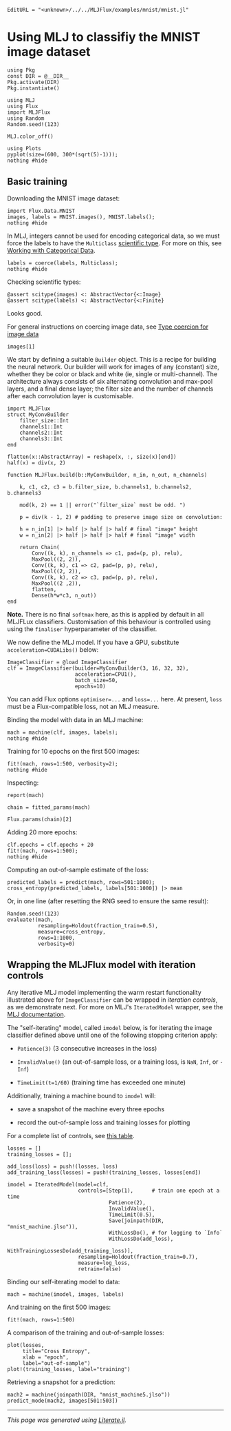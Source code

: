 ```@meta
EditURL = "<unknown>/../../MLJFlux/examples/mnist/mnist.jl"
```

# Using MLJ to classifiy the MNIST image dataset

```@example mnist
using Pkg
const DIR = @__DIR__
Pkg.activate(DIR)
Pkg.instantiate()

using MLJ
using Flux
import MLJFlux
using Random
Random.seed!(123)

MLJ.color_off()

using Plots
pyplot(size=(600, 300*(sqrt(5)-1)));
nothing #hide
```

## Basic training

Downloading the MNIST image dataset:

```@example mnist
import Flux.Data.MNIST
images, labels = MNIST.images(), MNIST.labels();
nothing #hide
```

In MLJ, integers cannot be used for encoding categorical data, so we
must force the labels to have the `Multiclass` [scientific
type](https://alan-turing-institute.github.io/MLJScientificTypes.jl/dev/). For
more on this, see [Working with Categorical
Data](https://alan-turing-institute.github.io/MLJ.jl/dev/working_with_categorical_data/).

```@example mnist
labels = coerce(labels, Multiclass);
nothing #hide
```

Checking scientific types:

```@example mnist
@assert scitype(images) <: AbstractVector{<:Image}
@assert scitype(labels) <: AbstractVector{<:Finite}
```

Looks good.

For general instructions on coercing image data, see [Type coercion
for image
data](https://alan-turing-institute.github.io/MLJScientificTypes.jl/dev/#Type-coercion-for-image-data-1)

```@example mnist
images[1]
```

We start by defining a suitable `Builder` object. This is a recipe
for building the neural network. Our builder will work for images of
any (constant) size, whether they be color or black and white (ie,
single or multi-channel).  The architecture always consists of six
alternating convolution and max-pool layers, and a final dense
layer; the filter size and the number of channels after each
convolution layer is customisable.

```@example mnist
import MLJFlux
struct MyConvBuilder
    filter_size::Int
    channels1::Int
    channels2::Int
    channels3::Int
end

flatten(x::AbstractArray) = reshape(x, :, size(x)[end])
half(x) = div(x, 2)

function MLJFlux.build(b::MyConvBuilder, n_in, n_out, n_channels)

    k, c1, c2, c3 = b.filter_size, b.channels1, b.channels2, b.channels3

    mod(k, 2) == 1 || error("`filter_size` must be odd. ")

    p = div(k - 1, 2) # padding to preserve image size on convolution:

    h = n_in[1] |> half |> half |> half # final "image" height
    w = n_in[2] |> half |> half |> half # final "image" width

    return Chain(
        Conv((k, k), n_channels => c1, pad=(p, p), relu),
        MaxPool((2, 2)),
        Conv((k, k), c1 => c2, pad=(p, p), relu),
        MaxPool((2, 2)),
        Conv((k, k), c2 => c3, pad=(p, p), relu),
        MaxPool((2 ,2)),
        flatten,
        Dense(h*w*c3, n_out))
end
```

**Note.** There is no final `softmax` here, as this is applied by
default in all MLJFLux classifiers. Customisation of this behaviour
is controlled using using the `finaliser` hyperparameter of the
classifier.

We now define the MLJ model. If you have a GPU, substitute
`acceleration=CUDALibs()` below:

```@example mnist
ImageClassifier = @load ImageClassifier
clf = ImageClassifier(builder=MyConvBuilder(3, 16, 32, 32),
                      acceleration=CPU1(),
                      batch_size=50,
                      epochs=10)
```

You can add Flux options `optimiser=...` and `loss=...` here. At
present, `loss` must be a Flux-compatible loss, not an MLJ measure.

Binding the model with data in an MLJ machine:

```@example mnist
mach = machine(clf, images, labels);
nothing #hide
```

Training for 10 epochs on the first 500 images:

```@example mnist
fit!(mach, rows=1:500, verbosity=2);
nothing #hide
```

Inspecting:

```@example mnist
report(mach)
```

```@example mnist
chain = fitted_params(mach)
```

```@example mnist
Flux.params(chain)[2]
```

Adding 20 more epochs:

```@example mnist
clf.epochs = clf.epochs + 20
fit!(mach, rows=1:500);
nothing #hide
```

Computing an out-of-sample estimate of the loss:

```@example mnist
predicted_labels = predict(mach, rows=501:1000);
cross_entropy(predicted_labels, labels[501:1000]) |> mean
```

Or, in one line (after resetting the RNG seed to ensure the same
result):

```@example mnist
Random.seed!(123)
evaluate!(mach,
          resampling=Holdout(fraction_train=0.5),
          measure=cross_entropy,
          rows=1:1000,
          verbosity=0)
```

## Wrapping the MLJFlux model with iteration controls

Any iterative MLJ model implementing the warm restart functionality
illustrated above for `ImageClassifier` can be wrapped in *iteration
controls*, as we demonstrate next. For more on MLJ's
`IteratedModel` wrapper, see the [MLJ
documentation](https://alan-turing-institute.github.io/MLJ.jl/dev/controlling_iterative_models/).

The "self-iterating" model, called `imodel` below, is for iterating the
image classifier defined above until one of the following stopping
criterion apply:

- `Patience(3)` (3 consecutive increases in the loss)

- `InvalidValue()` (an out-of-sample loss, or a training loss,
  is `NaN`, `Inf`, or `-Inf`)

- `TimeLimit(t=1/60)` (training time has exceeded one minute)

Additionally, training a machine bound to `imodel` will:

- save a snapshot of the machine every three epochs

- record the out-of-sample loss and training losses for plotting

For a complete list of controls, see [this
table](https://alan-turing-institute.github.io/MLJ.jl/dev/controlling_iterative_models/#Controls-provided).

```@example mnist
losses = []
training_losses = [];

add_loss(loss) = push!(losses, loss)
add_training_loss(losses) = push!(training_losses, losses[end])

imodel = IteratedModel(model=clf,
                       controls=[Step(1),      # train one epoch at a time
                                 Patience(2),
                                 InvalidValue(),
                                 TimeLimit(0.5),
                                 Save(joinpath(DIR, "mnist_machine.jlso")),
                                 WithLossDo(), # for logging to `Info`
                                 WithLossDo(add_loss),
                                 WithTrainingLossesDo(add_training_loss)],
                       resampling=Holdout(fraction_train=0.7),
                       measure=log_loss,
                       retrain=false)
```

Binding our self-iterating model to data:

```@example mnist
mach = machine(imodel, images, labels)
```

And training on the first 500 images:

```@example mnist
fit!(mach, rows=1:500)
```

A comparison of the training and out-of-sample losses:

```@example mnist
plot(losses,
     title="Cross Entropy",
     xlab = "epoch",
     label="out-of-sample")
plot!(training_losses, label="training")
```

Retrieving a snapshot for a prediction:

```@example mnist
mach2 = machine(joinpath(DIR, "mnist_machine5.jlso"))
predict_mode(mach2, images[501:503])
```

---

*This page was generated using [Literate.jl](https://github.com/fredrikekre/Literate.jl).*

